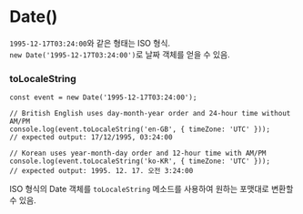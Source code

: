 # Date()

`1995-12-17T03:24:00`와 같은 형태는 ISO 형식.  
`new Date('1995-12-17T03:24:00')`로 날짜 객체를 얻을 수 있음.

### toLocaleString

```
const event = new Date('1995-12-17T03:24:00');

// British English uses day-month-year order and 24-hour time without AM/PM
console.log(event.toLocaleString('en-GB', { timeZone: 'UTC' }));
// expected output: 17/12/1995, 03:24:00

// Korean uses year-month-day order and 12-hour time with AM/PM
console.log(event.toLocaleString('ko-KR', { timeZone: 'UTC' }));
// expected output: 1995. 12. 17. 오전 3:24:00
```

ISO 형식의 Date 객체를 `toLocaleString` 메소드를 사용하여 원하는 포맷대로 변환할 수 있음.
